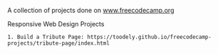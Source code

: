 A collection of projects done on www.freecodecamp.org

Responsive Web Design Projects

    1. Build a Tribute Page: https://toodely.github.io/freecodecamp-projects/tribute-page/index.html